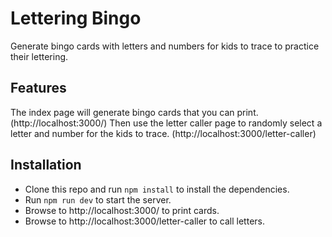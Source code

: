 # Lettering Bingo

Generate bingo cards with letters and numbers for kids to trace to practice their lettering.

## Features

The index page will generate bingo cards that you can print. (http://localhost:3000/)
Then use the letter caller page to randomly select a letter and number for the kids to trace. (http://localhost:3000/letter-caller)

## Installation

- Clone this repo and run `npm install` to install the dependencies.
- Run `npm run dev` to start the server.
- Browse to http://localhost:3000/ to print cards.
- Browse to http://localhost:3000/letter-caller to call letters.
